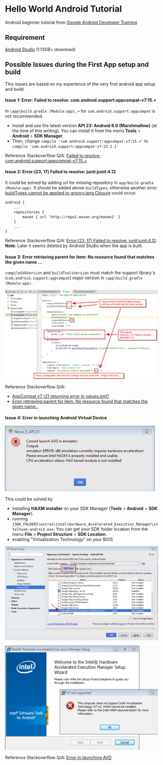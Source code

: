 # Hello World Android Tutorial

Android beginner tutorial from [Google Android Developer Training](http://developer.android.com/training/basics/firstapp/index.html)

## Requirement

[Android Studio](http://developer.android.com/sdk/index.html) (1.13GB+ download)

## Possible Issues during the First App setup and build 

This issues are based on my experience of the very first android app setup and build.

#### Issue 1: Error: Failed to resolve: com.android.support:appcompat-v7:15.+

In `\app\build.gradle (Module:app)`, `+` for `com.android.support:appcompat` is not recommended. 

- Install and use the latest version **API 23: Android 6.0 (Marshmallow)** (at the time of this writing). You can install it from the menu **Tools** > **Android** > **SDK Manager**.
- Then, change `compile 'com.android.support:appcompat-v7:15.+'` to `compile 'com.android.support:appcompat-v7:23.1.1'`

Reference Stackoverflow Q/A: [Failed to resolve: com.android.support:appcompat-v7:15.+](http://stackoverflow.com/a/33106648/1179841)

#### Issue 2: Error:(23, 17) Failed to resolve: junit:junit:4.12 

It could be solved by adding url for missing repository in `app/build.gradle (Module:app)`. It should be added above `buildTypes`, otherwise another error [buildTypes cannot be applied to groovy.lang.Closure](http://stackoverflow.com/a/29354337/1179841) could occur.

    android {
        ...
        repositories {
            maven { url 'http://repo1.maven.org/maven2' }
        }
        ...
    }
    
Reference Stackoverflow Q/A: [Error:(23, 17) Failed to resolve: junit:junit:4.12](http://stackoverflow.com/a/32566057/1179841).
 **Note**: Later it seems deleted by Android Studio when the app is built.

#### Issue 3: Error retrieving parent for item: No resource found that matches the given name ...

`compileSdkVersion` and `buildToolsVersion` must match the support library's (`com.android.support:appcompat`) major version in `\app\build.gradle (Module:app)`.

![build.gradle-settings](/issues/build.gradle-settings.jpg)

Reference Stackoverflow Q/A: 

- [AppCompat v7 r21 returning error in values.xml?](http://stackoverflow.com/a/26457138/1179841)
- [Error retrieving parent for item: No resource found that matches the given name..](http://stackoverflow.com/a/32075678/1179841)

#### Issue 4: Error in launching Android Virtual Device

![emulator-error.jpg](/issues/emulator-error.jpg)

This could be solved by

- installing **HAXM installer** on your SDK Manager (**Tools** > **Android** > **SDK Manager**).
- running `{SDK_FOLDER}\extras\intel\Hardware_Accelerated_Execution_Manager\intelhaxm-android.exe`. You can get your SDK folder location from the menu **File** > **Project Structure** > **SDK Location**.
- enabling "Virtualization Technology" on your BIOS

![emulator-accelarator-install.jpg](/issues/emulator-accelarator-install.jpg)

![vt-not-supported.jpg](/issues/vt-not-supported.jpg)

Reference Stackoverflow Q/A: [Error in launching AVD](http://stackoverflow.com/a/26380900/1179841)
